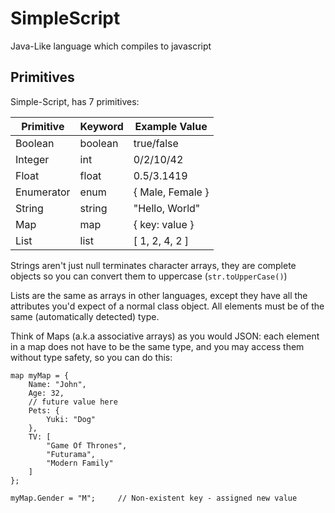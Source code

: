 # SimpleScript
Java-Like language which compiles to javascript

## Primitives

Simple-Script, has 7 primitives:

| Primitive | Keyword | Example Value |
| --------- | ------- | ------------- |
| Boolean   | boolean | true/false    |
| Integer   | int     | 0/2/10/42     |
| Float     | float   | 0.5/3.1419    |
| Enumerator| enum    | { Male, Female } |
| String    | string  | "Hello, World" |
| Map       | map     | { key: value } |
| List      | list    | [ 1, 2, 4, 2 ] |

Strings aren't just null terminates character arrays, they are complete objects so you can convert them to uppercase (`str.toUpperCase()`)

Lists are the same as arrays in other languages, except they have all the attributes you'd expect of a normal class object.  All elements must be of the same (automatically detected) type.

Think of Maps (a.k.a associative arrays) as you would JSON: each element in a map does not have to be the same type, and you may access them without type safety, so you can do this:
```
map myMap = {
    Name: "John",
    Age: 32,
    // future value here
    Pets: {
        Yuki: "Dog"
    },
    TV: [
        "Game Of Thrones",
        "Futurama",
        "Modern Family"
    ]
};

myMap.Gender = "M";     // Non-existent key - assigned new value
```